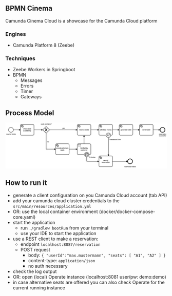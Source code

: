 ## BPMN Cinema
Camunda Cinema Cloud is a showcase for the Camunda Cloud platform

### Engines
- Camunda Platform 8 (Zeebe)

### Techniques
- Zeebe Workers in Springboot
- BPMN
    - Messages
    - Errors
    - Timer
    - Gateways

## Process Model
<img alt="process model" src="camunda-cloud/src/main/resources/reserve-tickets.png" width="1000">

## How to run it
- generate a client configuration on you Camunda Cloud account (tab API)
- add your camunda cloud cluster credentials to the `src/main/resources/application.yml`
- OR: use the local container environment (docker/docker-compose-core.yaml)
- start the application
    - run `./gradlew bootRun` from your terminal
    - use your IDE to start the application
- use a REST client to make a reservation:
    - endpoint `localhost:8087/reservation`
    - POST request
        - body: `{ "userId":"max.mustermann", "seats": [ "A1", "A2" ] }`
        - content-type: `application/json`
        - no auth necessary
- check the log output
- OR: open (local) Operate instance (localhost:8081 user/pw: demo:demo)
- in case alternative seats are offered you can also check Operate for the current running instance
